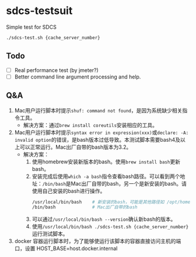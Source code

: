 <!--
 * @Author: ringfall linfp21@126.com
 * @LastEditTime: 2023-10-06 13:01:57
 * @Description: 
 * 
 * Copyright (c) 2023 by Peng-LinFeng, All Rights Reserved. 
-->
# sdcs-testsuit
Simple test for SDCS

```sh
./sdcs-test.sh {cache_server_number}
```

## Todo
- [ ] Real performance test (by jmeter?)
- [ ] Better command line argument processing and help.

## Q&A
1. Mac用户运行脚本时提示`shuf: command not found`，是因为系统缺少相关指令工具。
    - 解决方案：通过`brew install coreutils`安装相应的工具。
1. Mac用户运行脚本时提示`syntax error in expression(xxx)`或`declare: -A: invalid option`的错误，是bash版本过低导致。本测试脚本需要bash4及以上可以正常运行。Mac出厂自带的bash版本为3.2。
    - 解决方案：
      1. 使用homebrew安装新版本的bash。使用`brew install bash`更新bash。
      2. 安装完成后使用`which -a bash`指令查看bash路径。可以看到两个地址：`/bin/bash`是Mac出厂自带的bash，另一个是新安装的bash。请使用自己安装的bash进行操作。
         ```sh
         /usr/local/bin/bash    # 新安装的bash，可能是其他路径如 /opt/homebrew/bin/bash
         /bin/bash              # Mac出厂自带的bash
         ```
      3. 可以通过`/usr/local/bin/bash --version`确认新bash的版本。
      4. 使用`/usr/local/bin/bash ./sdcs-test.sh {cache_server_number}`运行测试脚本。
1. docker 容器运行脚本时，为了能够使运行该脚本的容器直接访问主机的端口，设置 HOST_BASE=host.docker.internal


